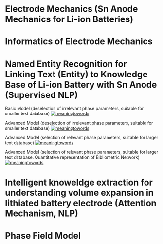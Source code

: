 # Electrode Mechanics (Sn Anode Mechanics for Li-ion Batteries)
# Informatics of Electrode Mechanics 

# Named Entity Recognition for Linking Text (Entity) to Knowledge Base of Li-ion Battery with Sn Anode (Supervised NLP)

Basic Model (deselection of irrelevant phase parameters, suitable for smaller text database)
[![meaningtowords](https://img.shields.io/badge/supervisedNER-streamlit-red)](https://supervised-nlp-electrodephases.streamlit.app/ )

Advanced Model (deselection of irrelevant phase parameters, suitable for smaller text database)
[![meaningtowords](https://img.shields.io/badge/supervisedAdvancedNERsmall-streamlit-red)](https://advancednlpelectrodephases.streamlit.app/ )


Advanced Model (selection of relevant phase parameters, suitable for larger text database)
[![meaningtowords](https://img.shields.io/badge/supervisedAdvancedNERlarge-streamlit-red)](https://electrodephasemechanics-advancednlp.streamlit.app/ )

Advanced Model (selection of relevant phase parameters, suitable for larger text database. Quantitative representation of Bibliometric Network)
[![meaningtowords](https://img.shields.io/badge/supervisedQNetNERlarge-streamlit-red)](https://electrodemechanics-nlpquantitativenetwork.streamlit.app/ )

# Intelligent knoweldge extraction for understanding volume expansion in lithiated battery electrode (Attention Mechanism, NLP)


# Phase Field Model
